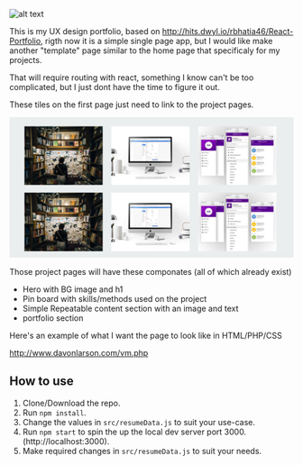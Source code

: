 
![alt text](https://github.com/outsidedav/Generic-React-UX-Design-Portfolio/blob/master/heroscreenshot.png "...")

This is my UX design portfolio, based on http://hits.dwyl.io/rbhatia46/React-Portfolio, rigth now it is a simple single page app, but I would like make another "template" page similar to the home page that specificaly for my projects.

That will require routing with react, something I know can't be too complicated, but I just dont have the time to figure it out.

These tiles on the first page just need to link to the project pages. 


![alt text](https://github.com/outsidedav/Generic-React-UX-Design-Portfolio/blob/master/portfolioimg.png "...")

Those project pages will have these componates (all of which already exist)

+ Hero with BG image and h1
+ Pin board with skills/methods used on the project
+ Simple Repeatable content section with an image and text
+ portfolio section

Here's an example of what I want the page to look like in HTML/PHP/CSS

http://www.davonlarson.com/vm.php


## How to use
1. Clone/Download the repo.
2. Run  ``` npm install ```.
3. Change the values in ```src/resumeData.js``` to suit your use-case.
4. Run ```npm start``` to spin the up the local dev server port 3000.(http://localhost:3000).
5. Make required changes in ```src/resumeData.js``` to suit your needs.

